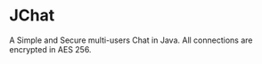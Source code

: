JChat
=====

A Simple and Secure multi-users Chat in Java.
All connections are encrypted in AES 256.
